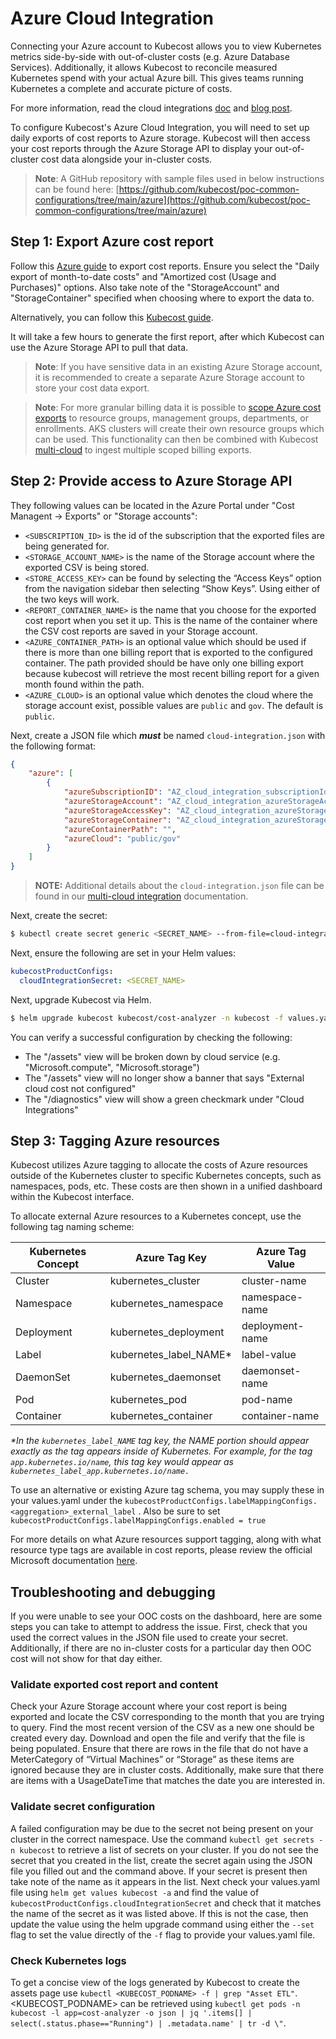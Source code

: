 # Azure Cloud Integration

Connecting your Azure account to Kubecost allows you to view Kubernetes metrics side-by-side with out-of-cluster costs (e.g. Azure Database Services). Additionally, it allows Kubecost to reconcile measured Kubernetes spend with your actual Azure bill. This gives teams running Kubernetes a complete and accurate picture of costs.

For more information, read the cloud integrations [doc](https://docs.kubecost.com/install-and-configure/advanced-configuration/cloud-integration) and [blog post](https://blog.kubecost.com/blog/complete-picture-when-monitoring-kubernetes-costs/).

To configure Kubecost's Azure Cloud Integration, you will need to set up daily exports of cost reports to Azure storage. Kubecost will then access your cost reports through the Azure Storage API to display your out-of-cluster cost data alongside your in-cluster costs.

> **Note**: A GitHub repository with sample files used in below instructions can be found here: [https://github.com/kubecost/poc-common-configurations/tree/main/azure](https://github.com/kubecost/poc-common-configurations/tree/main/azure)

## Step 1: Export Azure cost report

Follow this [Azure guide](https://learn.microsoft.com/en-us/azure/cost-management-billing/costs/tutorial-export-acm-data) to export cost reports. Ensure you select the "Daily export of month-to-date costs" and "Amortized cost (Usage and Purchases)" options. Also take note of the "StorageAccount" and "StorageContainer" specified when choosing where to export the data to.

Alternatively, you can follow this [Kubecost guide](https://github.com/kubecost/azure-hackfest-lab/tree/a51fad1b9640b5991e5d567941f5086eb626a83f/0\_create-azure-cost-export).

It will take a few hours to generate the first report, after which Kubecost can use the Azure Storage API to pull that data.

> **Note**: If you have sensitive data in an existing Azure Storage account, it is recommended to create a separate Azure Storage account to store your cost data export.

> **Note**: For more granular billing data it is possible to [scope Azure cost exports](https://learn.microsoft.com/en-us/azure/cost-management-billing/costs/understand-work-scopes) to resource groups, management groups, departments, or enrollments. AKS clusters will create their own resource groups which can be used. This functionality can then be combined with Kubecost [multi-cloud](https://docs.kubecost.com/install-and-configure/advanced-configuration/cloud-integration/multi-cloud) to ingest multiple scoped billing exports.

## Step 2: Provide access to Azure Storage API


They following values can be located in the Azure Portal under "Cost Managent -> Exports" or "Storage accounts":

* `<SUBSCRIPTION_ID>` is the id of the subscription that the exported files are being generated for.
* `<STORAGE_ACCOUNT_NAME>` is the name of the Storage account where the exported CSV is being stored.
* `<STORE_ACCESS_KEY>` can be found by selecting the “Access Keys” option from the navigation sidebar then selecting “Show Keys”. Using either of the two keys will work.
* `<REPORT_CONTAINER_NAME>` is the name that you choose for the exported cost report when you set it up. This is the name of the container where the CSV cost reports are saved in your Storage account.
* `<AZURE_CONTAINER_PATH>` is an optional value which should be used if there is more than one billing report that is exported to the configured container. The path provided should be have only one billing export because kubecost will retrieve the most recent billing report for a given month found within the path.
* `<AZURE_CLOUD>` is an optional value which denotes the cloud where the storage account exist, possible values are `public` and `gov`. The default is `public`.

Next, create a JSON file which _**must**_ be named `cloud-integration.json` with the following format:

```json
{
    "azure": [
        {
            "azureSubscriptionID": "AZ_cloud_integration_subscriptionId",
            "azureStorageAccount": "AZ_cloud_integration_azureStorageAccount",
            "azureStorageAccessKey": "AZ_cloud_integration_azureStorageAccessKey",
            "azureStorageContainer": "AZ_cloud_integration_azureStorageContainer",
            "azureContainerPath": "",
            "azureCloud": "public/gov"
        }
    ]
}
```

> **NOTE:** Additional details about the `cloud-integration.json` file can be found in our [multi-cloud integration](https://docs.kubecost.com/install-and-configure/advanced-configuration/cloud-integration/multi-cloud) documentation.

Next, create the secret:

```bash
$ kubectl create secret generic <SECRET_NAME> --from-file=cloud-integration.json -n kubecost
```

Next, ensure the following are set in your Helm values:

```yaml
kubecostProductConfigs:
  cloudIntegrationSecret: <SECRET_NAME>
```

Next, upgrade Kubecost via Helm.

```bash
$ helm upgrade kubecost kubecost/cost-analyzer -n kubecost -f values.yaml
```

You can verify a successful configuration by checking the following:

* The "/assets" view will be broken down by cloud service (e.g. "Microsoft.compute", "Microsoft.storage")
* The "/assets" view will no longer show a banner that says "External cloud cost not configured"
* The "/diagnostics" view will show a green checkmark under "Cloud Integrations"

## Step 3: Tagging Azure resources

Kubecost utilizes Azure tagging to allocate the costs of Azure resources outside of the Kubernetes cluster to specific Kubernetes concepts, such as namespaces, pods, etc. These costs are then shown in a unified dashboard within the Kubecost interface.

To allocate external Azure resources to a Kubernetes concept, use the following tag naming scheme:

| Kubernetes Concept | Azure Tag Key             | Azure Tag Value |
| ------------------ | ------------------------- | --------------- |
| Cluster            | kubernetes\_cluster       | cluster-name    |
| Namespace          | kubernetes\_namespace     | namespace-name  |
| Deployment         | kubernetes\_deployment    | deployment-name |
| Label              | kubernetes\_label\_NAME\* | label-value     |
| DaemonSet          | kubernetes\_daemonset     | daemonset-name  |
| Pod                | kubernetes\_pod           | pod-name        |
| Container          | kubernetes\_container     | container-name  |

_\*In the `kubernetes_label_NAME` tag key, the NAME portion should appear exactly as the tag appears inside of Kubernetes. For example, for the tag `app.kubernetes.io/name`, this tag key would appear as `kubernetes_label_app.kubernetes.io/name.`_

To use an alternative or existing Azure tag schema, you may supply these in your values.yaml under the `kubecostProductConfigs.labelMappingConfigs.<aggregation>_external_label` . Also be sure to set `kubecostProductConfigs.labelMappingConfigs.enabled = true`

For more details on what Azure resources support tagging, along with what resource type tags are available in cost reports, please review the official Microsoft documentation [here](https://docs.microsoft.com/en-us/azure/azure-resource-manager/management/tag-support).

## Troubleshooting and debugging

If you were unable to see your OOC costs on the dashboard, here are some steps you can take to attempt to address the issue. First, check that you used the correct values in the JSON file used to create your secret. Additionally, if there are no in-cluster costs for a particular day then OOC cost will not show for that day either.

### Validate exported cost report and content

Check your Azure Storage account where your cost report is being exported and locate the CSV corresponding to the month that you are trying to query. Find the most recent version of the CSV as a new one should be created every day. Download and open the file and verify that the file is being populated. Ensure that there are rows in the file that do not have a MeterCategory of “Virtual Machines” or “Storage” as these items are ignored because they are in cluster costs. Additionally, make sure that there are items with a UsageDateTime that matches the date you are interested in.

### Validate secret configuration

A failed configuration may be due to the secret not being present on your cluster in the correct namespace. Use the command `kubectl get secrets -n kubecost` to retrieve a list of secrets on your cluster. If you do not see the secret that you created in the list, create the secret again using the JSON file you filled out and the command above. If your secret is present then take note of the name as it appears in the list. Next check your values.yaml file using `helm get values kubecost -a` and find the value of `kubecostProductConfigs.cloudIntegrationSecret` and check that it matches the name of the secret as it was listed above. If this is not the case, then update the value using the helm upgrade command using either the `--set` flag to set the value directly of the `-f` flag to provide your values.yaml file.

### Check Kubernetes logs

To get a concise view of the logs generated by Kubecost to create the assets page use `kubectl <KUBECOST_PODNAME> -f | grep "Asset ETL"`. \<KUBECOST\_PODNAME> can be retrieved using `kubectl get pods -n kubecost -l app=cost-analyzer -o json | jq '.items[] | select(.status.phase=="Running") | .metadata.name' | tr -d \"`.

